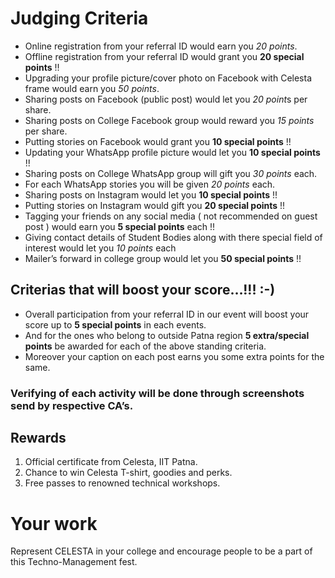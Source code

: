 
# Judging Criteria

- Online registration from your referral ID would earn you *20 points*.
- Offline registration from your referral ID would grant you **20 special points** !!
- Upgrading your profile picture/cover photo on Facebook with Celesta frame would earn you *50 points*.
- Sharing posts on Facebook (public post) would let you *20 point*s per share.
- Sharing posts on College Facebook group would reward you *15 points* per share.
- Putting stories on Facebook would grant you **10 special points** !!
- Updating your WhatsApp profile picture would let you **10 special points** !!
- Sharing posts on College WhatsApp group will gift you *30 points* each.
- For each WhatsApp stories you will be given *20 points* each.
- Sharing posts on Instagram would let you **10 special points** !!
- Putting stories on Instagram would gift you **20 special points** !!
- Tagging your friends on any social media ( not recommended on guest post ) would earn you **5 special points** each !!
- Giving contact details of Student Bodies along with there special field of interest would let you *10 points* each
- Mailer’s forward in college group would let you **50 special points** !! 

## Criterias that will boost your score…!!! :-)

- Overall participation from your referral ID in our event will boost your score up to **5 special points** in each events.
- And for the ones who belong to outside Patna region **5 extra/special points** be awarded for each of the above standing criteria.
- Moreover your caption on each post earns you some extra points for the same.

### Verifying of each activity will be done through screenshots send by respective CA’s.

## Rewards

1. Official certificate from Celesta, IIT Patna.
2. Chance to win Celesta T-shirt, goodies and perks.
3. Free passes to renowned technical workshops.

# Your work

Represent CELESTA in your college and encourage people to be a part of this Techno-Management fest.